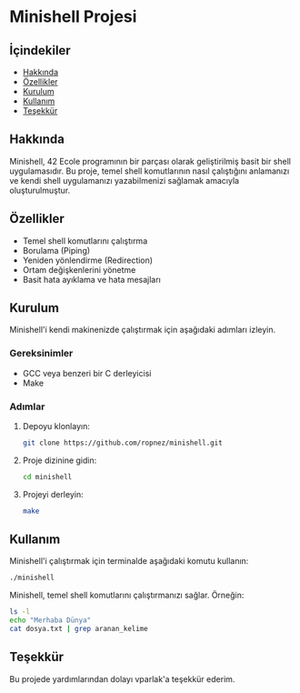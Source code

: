 # Minishell Projesi

## İçindekiler
- [Hakkında](#hakkında)
- [Özellikler](#özellikler)
- [Kurulum](#kurulum)
- [Kullanım](#kullanım)
- [Teşekkür](#teşekkür)

## Hakkında
Minishell, 42 Ecole programının bir parçası olarak geliştirilmiş basit bir shell uygulamasıdır. Bu proje, temel shell komutlarının nasıl çalıştığını anlamanızı ve kendi shell uygulamanızı yazabilmenizi sağlamak amacıyla oluşturulmuştur.

## Özellikler
- Temel shell komutlarını çalıştırma
- Borulama (Piping)
- Yeniden yönlendirme (Redirection)
- Ortam değişkenlerini yönetme
- Basit hata ayıklama ve hata mesajları

## Kurulum
Minishell'i kendi makinenizde çalıştırmak için aşağıdaki adımları izleyin.

### Gereksinimler
- GCC veya benzeri bir C derleyicisi
- Make

### Adımlar
1. Depoyu klonlayın:
    ```sh
    git clone https://github.com/ropnez/minishell.git
    ```
2. Proje dizinine gidin:
    ```sh
    cd minishell
    ```
3. Projeyi derleyin:
    ```sh
    make
    ```

## Kullanım
Minishell'i çalıştırmak için terminalde aşağıdaki komutu kullanın:
```sh
./minishell
```

Minishell, temel shell komutlarını çalıştırmanızı sağlar. Örneğin:
```sh
ls -l
echo "Merhaba Dünya"
cat dosya.txt | grep aranan_kelime
```

## Teşekkür
Bu projede yardımlarından dolayı vparlak'a teşekkür ederim.
